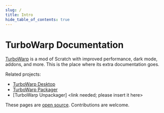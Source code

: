 ```yaml
---
slug: /
title: Intro
hide_table_of_contents: true
---
```


# TurboWarp Documentation

[TurboWarp](https://turbowarp.org/) is a mod of Scratch with improved performance, dark mode, addons, and more. This is the place where its extra documentation goes.

Related projects:

 - [TurboWarp Desktop](https://desktop.turbowarp.org/)
 - [TurboWarp Packager](https://packager.turbowarp.org/)
 - [TurboWarp Unpackager] <link needed; please insert it here>

These pages are [open source](https://github.com/TurboWarp/docs). Contributions are welcome.
